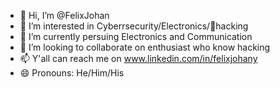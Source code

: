 - 👋 Hi, I’m @FelixJohan
- 👀 I’m interested in Cyberrsecurity/Electronics/🎩hacking
- 🌱 I’m currently persuing Electronics and Communication
- 💞️ I’m looking to collaborate on enthusiast who know hacking
- 📫 Y'all can reach me on www.linkedin.com/in/felixjohany
- 😄 Pronouns: He/Him/His

<!---
FelixJohan/FelixJohan is a ✨ special ✨ repository because its `README.md` (this file) appears on your GitHub profile.
You can click the Preview link to take a look at your changes.
--->

